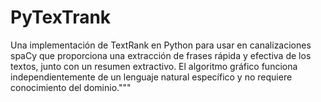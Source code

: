 # PyTexTrank 
Una implementación de TextRank en Python para usar en canalizaciones spaCy que proporciona una extracción de frases rápida y efectiva de los textos, junto con un resumen extractivo. El algoritmo gráfico funciona independientemente de un lenguaje natural específico y no requiere conocimiento del dominio.""" 
